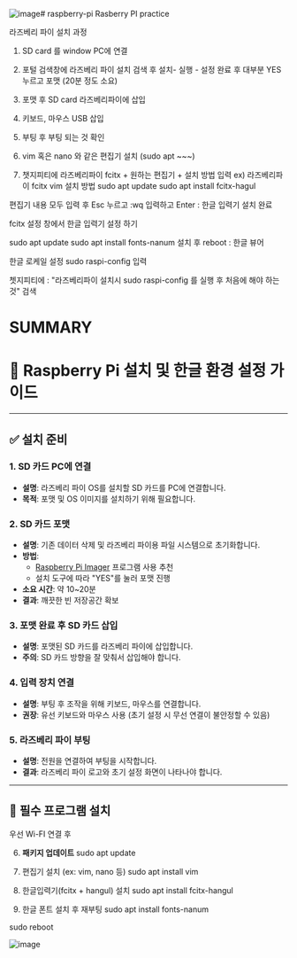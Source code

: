 ![image](https://github.com/user-attachments/assets/1f46d374-7ad2-4e36-9ad5-eea802861f99)# raspberry-pi
Rasberry PI practice

라즈베리 파이 설치 과정

1. SD card 를 window PC에 연결
  
2. 포털 검색창에 라즈베리 파이 설치 검색 후 설치- 실행 - 설정 완료 후 대부분 YES 누르고 포맷 (20분 정도 소요)
   
3. 포맷 후 SD card 라즈베리파이에 삽입

4. 키보드, 마우스 USB 삽입

5. 부팅 후 부팅 되는 것 확인

6. vim 혹은 nano 와 같은 편집기 설치 (sudo apt ~~~)

8. 챗지피티에 라즈베리파이 fcitx + 원하는 편집기 + 설치 방법 입력
ex) 라즈베리파이 fcitx vim 설치 방법
sudo apt update
sudo apt install fcitx-hagul

편집기 내용 모두 입력 후  Esc 누르고 :wq 입력하고 Enter : 한글 입력기 설치 완료

fcitx 설정 창에서 한글 입력기 설정 하기

sudo apt update
sudo apt install fonts-nanum 설치 후 
reboot  : 한글 뷰어

한글 로케일 설정
sudo raspi-config 입력

쳇지피티에 : "라즈베리파이 설치시 sudo raspi-config 를 실행 후 처음에 해야 하는 것" 검색



# SUMMARY

# 🍓 Raspberry Pi 설치 및 한글 환경 설정 가이드

---

## ✅ 설치 준비

### 1. SD 카드 PC에 연결
- **설명**: 라즈베리 파이 OS를 설치할 SD 카드를 PC에 연결합니다.
- **목적**: 포맷 및 OS 이미지를 설치하기 위해 필요합니다.

### 2. SD 카드 포맷
- **설명**: 기존 데이터 삭제 및 라즈베리 파이용 파일 시스템으로 초기화합니다.
- **방법**:
  - [Raspberry Pi Imager](https://www.raspberrypi.com/software/) 프로그램 사용 추천
  - 설치 도구에 따라 "YES"를 눌러 포맷 진행
- **소요 시간**: 약 10~20분
- **결과**: 깨끗한 빈 저장공간 확보

### 3. 포맷 완료 후 SD 카드 삽입
- **설명**: 포맷된 SD 카드를 라즈베리 파이에 삽입합니다.
- **주의**: SD 카드 방향을 잘 맞춰서 삽입해야 합니다.

### 4. 입력 장치 연결
- **설명**: 부팅 후 조작을 위해 키보드, 마우스를 연결합니다.
- **권장**: 유선 키보드와 마우스 사용 (초기 설정 시 무선 연결이 불안정할 수 있음)

### 5. 라즈베리 파이 부팅
- **설명**: 전원을 연결하여 부팅을 시작합니다.
- **결과**: 라즈베리 파이 로고와 초기 설정 화면이 나타나야 합니다.

---

## 🧰 필수 프로그램 설치

우선 Wi-FI 연결 후 

6. **패키지 업데이트**
  sudo apt update

7. 편집기 설치 (ex: vim, nano 등)
sudo apt install vim

8. 한글입력기(fcitx + hangul) 설치
sudo apt install fcitx-hangul

9. 한글 폰트 설치 후 재부팅
sudo apt install fonts-nanum

sudo reboot

![image](https://github.com/user-attachments/assets/a7059955-410b-4915-b23e-1d43ea982acf)




